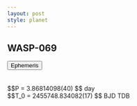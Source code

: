 ```yaml
---
layout: post
style: planet
---
```

<script src="../js/planets.js"></script>

## WASP-069

<!-- Tab links -->
<div class="tab">
<button class="tablinks" onclick="openCity(event, 'Ephemeris')">Ephemeris</button>
</div>

<!-- Tab content -->
<div id="Ephemeris" class="tabcontent" markdown="1">
<br/><br/>
$$P = 3.86814098(40) $$ day <br/>
$$T_0 = 2455748.834082(17) $$ BJD TDB
<br/><br/>
<br/><br/>
</div>



<script src="../js/tabs.js"></script>


